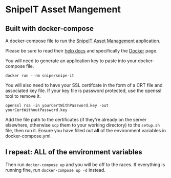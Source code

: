 # SnipeIT Asset Mangement
## Built with docker-compose

A docker-compose file to run the [SnipeIT Asset Management](https://github.com/snipe/snipe-it) application.

Please be sure to read their [help docs](https://snipe-it.readme.io/docs/introduction) and specifically the [Docker](https://snipe-it.readme.io/docs/docker) page.

You will need to generate an application key to paste into your docker-compose file.

```shell
docker run --rm snipe/snipe-it
```

You will also need to have your SSL certifcate in the form of a CRT file and associated key file. If your key file is password protected, use the openssl tool to remove it.

```shell
openssl rsa -in yourCertWithPassword.key -out yourCertWithoutPassword.key
```

Add the file path to the certificates (if they're already on the server elsewhere, otherwise `scp` them to your working directory) to the `setup.sh` file, then run it. Ensure you have filled out **all** of the environment variables in docker-compose.yml. 

## I repeat: **ALL** of the environment variables

Then run `docker-compose up` and you will be off to the races. If everything is running fine, run `docker-compose up -d` instead.
